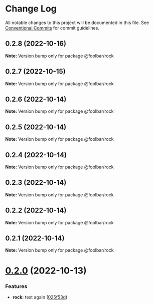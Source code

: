 # Change Log

All notable changes to this project will be documented in this file.
See [Conventional Commits](https://conventionalcommits.org) for commit guidelines.

## 0.2.8 (2022-10-16)

**Note:** Version bump only for package @foolbar/rock





## 0.2.7 (2022-10-15)

**Note:** Version bump only for package @foolbar/rock





## 0.2.6 (2022-10-14)

**Note:** Version bump only for package @foolbar/rock





## 0.2.5 (2022-10-14)

**Note:** Version bump only for package @foolbar/rock





## 0.2.4 (2022-10-14)

**Note:** Version bump only for package @foolbar/rock





## 0.2.3 (2022-10-14)

**Note:** Version bump only for package @foolbar/rock



## 0.2.2 (2022-10-14)

**Note:** Version bump only for package @foolbar/rock





## 0.2.1 (2022-10-14)

**Note:** Version bump only for package @foolbar/rock





# [0.2.0](https://github.com/foolsgoldbar/monorepo/compare/@foolbar/rock@0.1.1...@foolbar/rock@0.2.0) (2022-10-13)


### Features

* **rock:** test again ([025f53d](https://github.com/foolsgoldbar/monorepo/commit/025f53db5ab013f053e059a4e395135d3e552cd2))
